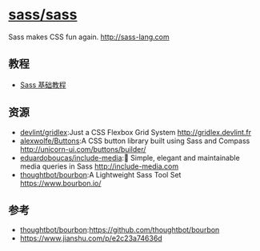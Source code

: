 # [sass/sass](https://github.com/sass/sass)

Sass makes CSS fun again. http://sass-lang.com

## 教程

* [Sass 基础教程](http://www.sasschina.com/guide/)

## 资源

* [devlint/gridlex](https://github.com/devlint/gridlex):Just a CSS Flexbox Grid System http://gridlex.devlint.fr
* [alexwolfe/Buttons](https://github.com/alexwolfe/Buttons):A CSS button library built using Sass and Compass http://unicorn-ui.com/buttons/builder/
* [eduardoboucas/include-media](https://github.com/eduardoboucas/include-media/):📐 Simple, elegant and maintainable media queries in Sass http://include-media.com
* [thoughtbot/bourbon](https://github.com/thoughtbot/bourbon/):A Lightweight Sass Tool Set https://www.bourbon.io/

## 参考

* [thoughtbot/bourbon](https://github.com/thoughtbot/bourbon):https://github.com/thoughtbot/bourbon
* https://www.jianshu.com/p/e2c23a74636d
